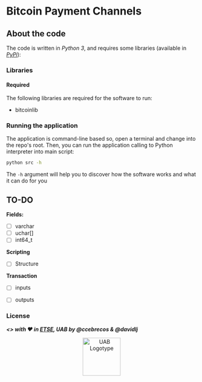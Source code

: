 # Bitcoin Payment Channels

## About the code
The code is written in _Python 3_, and requires some libraries (available in [_PyPi_](https://pypi.python.org/pypi)):

### Libraries
#### Required
The following libraries are required for the software to run:
 - bitcoinlib


### Running the application
The application is command-line based so, open a terminal and change into the repo's root. Then, you can run the application calling to Python interpreter into main script:
```bash
python src -h
```
The `-h` argument will help you to discover how the software works and what it can do for you

## TO-DO
__Fields:__
- [ ] varchar
- [ ] uchar[]
- [ ] int64_t

**Scripting**
- [ ] Structure

**Transaction**
- [ ] inputs
- [ ] outputs


### License

***<> with ♥ in [ETSE](https://uab.cat/enginyeria), UAB by @ccebrecos & @davidlj***
<center><img src="http://www.uab.cat/doc/logo-UAB.png" width="100" alt="UAB Logotype"></center>
